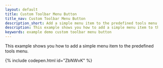 ```yaml
---
layout: default
title: Custom Toolbar Menu Button
title_nav: Custom Toolbar Menu Button
description_short: Add a simple menu item to the predefined tools menu.
description: This example shows you how to add a simple menu item to the predefined tools menu.
keywords: example demo custom toolbar menu button
---
```


This example shows you how to add a simple menu item to the predefined tools menu.

{% include codepen.html id="ZbNWvK" %}
